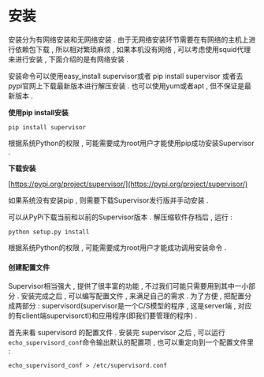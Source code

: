 # 安装

安装分为有网络安装和无网络安装 . 由于无网络安装环节需要在有网络的主机上进行依赖包下载 , 所以相对繁琐麻烦 , 如果本机没有网络 , 可以考虑使用squid代理来进行安装 , 下面介绍的是有网络安装 .

安装命令可以使用easy\_install supervisor或者 pip install supervisor 或者去pypi官网上下载最新版本进行解压安装 . 也可以使用yum或者apt , 但不保证是最新版本 .

**使用pip install安装**

```
pip install supervisor
```

根据系统Python的权限 , 可能需要成为root用户才能使用pip成功安装Supervisor .

**下载安装**

[https://pypi.org/project/supervisor/](https://pypi.org/project/supervisor/)

如果系统没有安装pip , 则需要下载Supervisor发行版并手动安装 .

可以从PyPi下载当前和以前的Supervisor版本 . 解压缩软件存档后 , 运行 :

```
python setup.py install
```

根据系统Python的权限 , 可能需要成为root用户才能成功调用安装命令 .

#### 创建配置文件

Supervisor相当强大 , 提供了很丰富的功能 , 不过我们可能只需要用到其中一小部分 . 安装完成之后 , 可以编写配置文件 , 来满足自己的需求 . 为了方便 , 把配置分成两部分 : supervisord\(supervisor是一个C/S模型的程序 , 这是server端 , 对应的有client端supervisorctl\)和应用程序\(即我们要管理的程序\) . 

首先来看 supervisord 的配置文件 . 安装完 supervisor 之后 , 可以运行`echo_supervisord_conf`命令输出默认的配置项 , 也可以重定向到一个配置文件里 : 

```
echo_supervisord_conf > /etc/supervisord.conf
```



